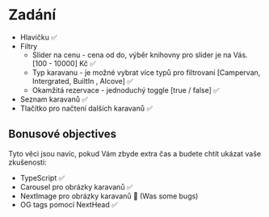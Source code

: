  # Zadání
    
- Hlavičku ✅
- Filtry
  - Slider na cenu - cena od do, výběr knihovny pro slider je na Vás. [100 - 10000] Kč ✅
  - Typ karavanu - je možné vybrat více typů pro filtrovaní [Campervan, Intergrated, BuiltIn , Alcove] ✅
  - Okamžitá rezervace - jednoduchý toggle [true / false] ✅
- Seznam karavanů ✅
- Tlačítko pro načtení dalších karavanů ✅

## Bonusové objectives

Tyto věci jsou navíc, pokud Vám zbyde extra čas a budete chtít ukázat vaše zkušenosti:

 - TypeScript ✅
 - Carousel pro obrázky karavanů ✅
 - NextImage pro obrázky karavanů 🚫 (Was some bugs)
 - OG tags pomocí NextHead ✅

